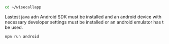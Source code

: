 
```bash
cd ~/wisecallapp
```

Lastest java adn Android SDK must be installed and an android device with necessary developer settings must be installed or an android
emulator has t be used.
```bash
npm run android
```